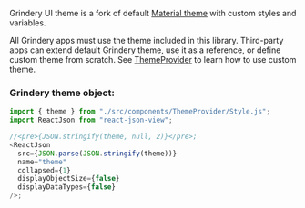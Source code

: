 Grindery UI theme is a fork of default [Material theme](https://mui.com/material-ui/customization/theming/) with custom styles and variables.

All Grindery apps must use the theme included in this library. Third-party apps can extend default Grindery theme, use it as a reference, or define custom theme from scratch. See [ThemeProvider](#themeprovider) to learn how to use custom theme.

### Grindery theme object:

```js
import { theme } from "./src/components/ThemeProvider/Style.js";
import ReactJson from "react-json-view";

//<pre>{JSON.stringify(theme, null, 2)}</pre>;
<ReactJson
  src={JSON.parse(JSON.stringify(theme))}
  name="theme"
  collapsed={1}
  displayObjectSize={false}
  displayDataTypes={false}
/>;
```
